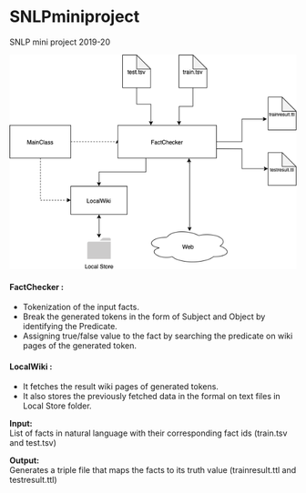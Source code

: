 # SNLPminiproject
SNLP mini project 2019-20
<p align="center"><img src = "https://github.com/shivam-bahedia/SNLPminiproject/blob/master/figure/FactChecker.png"/></p>

<h4>FactChecker :&nbsp;</h4>
<ul>
<li>Tokenization of the input facts.</li>
<li>Break the generated tokens in the form of Subject and Object by identifying the Predicate.</li>
<li>Assigning true/false value to the fact by searching the predicate on wiki pages of the generated token.</li>
</ul>
<h4><strong>LocalWiki :</strong></h4>
<ul>
<li>It fetches the result wiki pages of generated tokens.</li>
<li>It also stores the previously fetched data in the formal on text files in Local Store folder.</li>
</ul>
<p><strong>Input:&nbsp;<br /></strong>List of facts in natural language with their corresponding fact ids (train.tsv and test.tsv)</p>
<p><strong>Output:&nbsp;<br /></strong>Generates a triple file that maps the facts to its truth value (trainresult.ttl and testresult.ttl)</p>
<p>&nbsp;</p>

